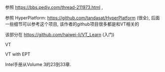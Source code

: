 参照 https://bbs.pediy.com/thread-211973.html , 

参照 HyperPlatform: https://github.com/tandasat/HyperPlatform (很全), 后面一些细节可以参考这个项目, 该作者的github项目很多都是和VT相关的

该部分在 https://github.com/haiwei-li/VT_Learn (入门)

VT

VT with EPT

Intel手册从Volume 3的23到33章.

